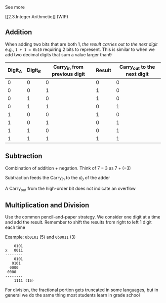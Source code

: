 
See more

[[2.3.Integer Arithmetic]] (WIP)

## Addition

When adding two bits that are both 1, *the result carries out to the next digit* e.g., `1 + 1 = 0b10` requiring 2 bits to represent. This is similar to when we add two decimal digits that sum a value larger than9

| $\text{Digit}_A$ | $\text{Digit}_B$ | $\text{Carry}_\text{in}$ from previous digit | $\text{Result}$ | $\text{Carry}_\text{out}$ to the next digit |
| ---------------- | ---------------- | -------------------------------------------- | --------------- | ------------------------------------------- |
| 0                | 0                | 0                                            | 0               | 0                                           |
| 0                | 0                | 1                                            | 1               | 0                                           |
| 0                | 1                | 0                                            | 1               | 0                                           |
| 0                | 1                | 1                                            | 0               | 1                                           |
| 1                | 0                | 0                                            | 1               | 0                                           |
| 1                | 0                | 1                                            | 0               | 1                                           |
| 1                | 1                | 0                                            | 0               | 1                                           |
| 1                | 1                | 1                                            | 1               | 1                                           |

## Subtraction

Combination of addition + negation. Think of $7 - 3$ as $7 + (-3)$

Subtraction feeds the $\text{Carry}_{in}$ to the $d_{0}$ of the adder

A $\text{Carry}_\text{out}$ from the high-order bit does not indicate an overflow

## Multiplication and Division

Use the common pencil-and-paper strategy. We consider one digit at a time and add the result. Remember to shift the results from right to left 1 digit each time

Example: `0b0101` (5) and `0b0011` (3)


```
	0101
x   0011
--------
    0101
   0101
  0000
 0000
--------
    1111 (15)
```

For division, the fractional portion gets truncated in some languages, but in general we do the same thing most students learn in grade school